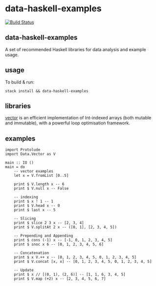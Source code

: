 data-haskell-examples
=====================

[![Build
Status](https://travis-ci.org/tonyday567/data-haskell-examples.png)](https://travis-ci.org/tonyday567/data-haskell-examples)

data-haskell-examples
---------------------

A set of recommended Haskell libraries for data analysis and example usage.

usage
-----

To build & run:

    stack install && data-haskell-examples

libraries
---

[vector](http://www.datahaskell.org/docs/library/vector.html) is an efficient implementation of Int-indexed arrays (both mutable and immutable), with a powerful loop optimisation framework.


examples
---

``` {.sourceCode .literate .haskell}
import Protolude
import Data.Vector as V

main :: IO ()
main = do
    -- vector examples
    let x = V.fromList [0..5]

    print $ V.length x -- 6
    print $ V.null x -- False

    -- indexing
    print $ x ! 1 -- 1
    print $ V.head x -- 0
    print $ last x -- 5

    -- Slicing
    print $ slice 2 3 x -- [2, 3, 4]
    print $ V.splitAt 2 x -- ([0, 1], [2, 3, 4, 5])

    -- Prepending and Appending
    print $ cons (-1) x -- [-1, 0, 1, 2, 3, 4, 5]
    print $ snoc x 6 -- [0, 1, 2, 3, 4, 5, 6]

    -- Concatenation
    print $ x V.++ x -- [0, 1, 2, 3, 4, 5, 0, 1, 2, 3, 4, 5]
    print $ V.concat [x, x] -- [0, 1, 2, 3, 4, 5, 0, 1, 2, 3, 4, 5]

    -- Update
    print $ x // [(0, 1), (2, 6)] -- [1, 1, 6, 3, 4, 5]
    print $ V.map (+2) x -- [2, 3, 4, 5, 6, 7]
```
